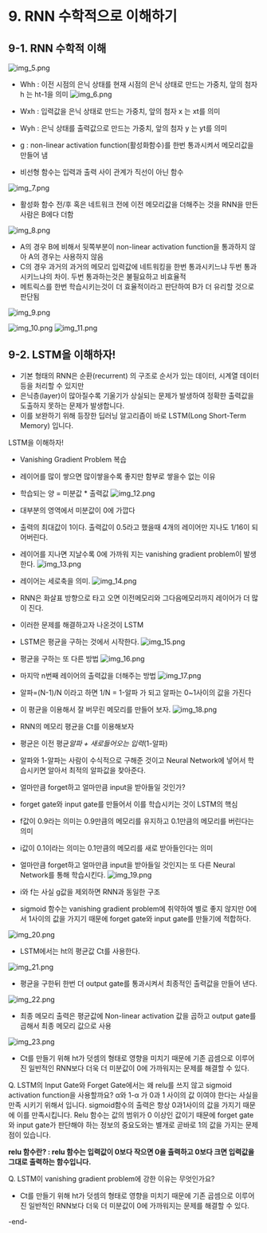 # 9. RNN 수학적으로 이해하기

## 9-1. RNN 수학적 이해

![img_5.png](img_5.png)

- Whh : 이전 시점의 은닉 상태를 현재 시점의 은닉 상태로 만드는 가중치, 앞의 첨자 h 는 ht-1을 의미
![img_6.png](img_6.png)

- Wxh : 입력값을 은닉 상태로 만드는 가중치, 앞의 첨자 x 는 xt를 의미
- Wyh : 은닉 상태를 출력값으로 만드는 가중치, 앞의 첨자 y 는 yt를 의미
- g : non-linear activation function(활성화함수)를 한번 통과시켜서 메모리값을 만들어 냄
- 비선형 함수는 입력과 출력 사이 관계가 직선이 아닌 함수

![img_7.png](img_7.png)
- 활성화 함수 전/후 혹은 네트워크 전에 이전 메모리값을 더해주는 것을 RNN을 만든 사람은 B에다 더함

![img_8.png](img_8.png)
- A의 경우 B에 비해서 뒷쪽부분이 non-linear activation function을 통과하지 않아 A의 경우는 사용하지 않음
- C의 경우 과거의 과거의 메모리 입력값에 네트워킹을 한번 통과시키느냐 두번 통과시키느냐의 차이. 두번 통과하는것은 불필요하고 비효율적
- 메트릭스를 한번 학습시키는것이 더 효율적이라고 판단하여 B가 더 유리할 것으로 판단됨

![img_9.png](img_9.png)

![img_10.png](img_10.png)
![img_11.png](img_11.png)

## 9-2. LSTM을 이해하자!
- 기본 형태의 RNN은 순환(recurrent) 의 구조로 순서가 있는 데이터, 시계열 데이터 등을 처리할 수 있지만
- 은닉층(layer)이 많아질수록 기울기가 상실되는 문제가 발생하여 정확한 출력값을 도출하지 못하는 문제가 발생합니다.
- 이를 보완하기 위해 등장한 딥러닝 알고리즘이 바로 LSTM(Long Short-Term Memory) 입니다.

LSTM을 이해하자!
- Vanishing Gradient Problem 복습
- 레이어를 많이 쌓으면 많이쌓을수록 좋지만 함부로 쌓을수 없는 이유
- 학습되는 양 = 미분값 * 출력값
![img_12.png](img_12.png)
- 대부분의 영역에서 미분값이 0에 가깝다
- 출력의 최대값이 1이다. 출력값이 0.5라고 했을때 4개의 레이어만 지나도 1/16이 되어버린다.
- 레이어를 지나면 지날수록 0에 가까워 지는 vanishing gradient problem이 발생한다.
![img_13.png](img_13.png)
- 레이어는 세로축을 의미. 
![img_14.png](img_14.png)
- RNN은 화살표 방향으로 타고 오면 이전메모리와 그다음메모리까지 레이어가 더 많이 진다.
- 이러한 문제를 해결하고자 나온것이 LSTM
- LSTM은 평균을 구하는 것에서 시작한다.
![img_15.png](img_15.png)
- 평균을 구하는 또 다른 방법
![img_16.png](img_16.png)
- 마지막 n번째 레이어의 출력값을 더해주는 방법
![img_17.png](img_17.png)
- 알파=(N-1)/N 이라고 하면 1/N = 1-알파 가 되고 알파는 0~1사이의 값을 가진다
- 이 평균을 이용해서 잘 버무린 메모리를 만들어 보자.
![img_18.png](img_18.png)
- RNN의 메모리 평균을 Ct를 이용해보자
- 평균은 이전 평균*알파 + 새로들어오는 입력*(1-알파)
- 알파와 1-알파는 사람이 수식적으로 구해준 것이고 Neural Network에 넣어서 학습시키면 알아서 최적의 알파값을 찾아준다.

- 얼마만큼 forget하고 얼마만큼 input을 받아들일 것인가?
- forget gate와 input gate를 만들어서 이를 학습시키는 것이 LSTM의 핵심
- f값이 0.9라는 의미는 0.9만큼의 메모리를 유지하고 0.1만큼의 메모리를 버린다는 의미
- i값이 0.1이라는 의미는 0.1만큼의 메모리를 새로 받아들인다는 의미
- 얼마만큼 forget하고 얼마만큼 input을 받아들일 것인지는 또 다른 Neural Network를 통해 학습시킨다.
![img_19.png](img_19.png)
- i와 f는 사실 g값을 제외하면 RNN과 동일한 구조
- sigmoid 함수는 vanishing gradient problem에 취약하여 별로 좋지 않지만 0에서 1사이의 값을 가지기 때문에 forget gate와 input gate를 만들기에 적합하다.  

![img_20.png](img_20.png)  

- LSTM에서는 ht의 평균값 Ct를 사용한다.  

![img_21.png](img_21.png)  

- 평균을 구한뒤 한번 더 output gate를 통과시켜서 최종적인 출력값을 만들어 낸다.  

![img_22.png](img_22.png)  

- 최종 메모리 출력은 평균값에 Non-linear activation 값을 곱하고 output gate를 곱해서 최종 메모리 값으로 사용

![img_23.png](img_23.png)  

- Ct를 만들기 위해 ht가 덧셈의 형태로 영향을 미치기 때문에 기존 곱셈으로 이루어진 일반적인 RNN보다 더욱 더 미분값이 0에 가까워지는 문제를 해결할 수 있다.

Q. LSTM의 Input Gate와 Forget Gate에서는 왜 relu를 쓰지 않고 sigmoid activation function을 사용할까요?
α와 1-α 가 0과 1 사이의 값 이여야 한다는 사실을 만족 시키기 위해서 입니다. sigmoid함수의 출력은 항상 0과1사이의 값을 가지기 때문에 이를 만족시킵니다.
Relu 함수는 값의 범위가 0 이상인 값이기 때문에 forget gate와 input gate가 판단해야 하는 정보의 중요도와는 별개로 곧바로 1의 값을 가지는 문제점이 있습니다.  

**relu 함수란? : relu 함수는 입력값이 0보다 작으면 0을 출력하고 0보다 크면 입력값을 그대로 출력하는 함수입니다.**

Q. LSTM이 vanishing gradient problem에 강한 이유는 무엇인가요?
- Ct를 만들기 위해 ht가 덧셈의 형태로 영향을 미치기 때문에 기존 곱셈으로 이루어진 일반적인 RNN보다 더욱 더 미분값이 0에 가까워지는 문제를 해결할 수 있다.

-end-
